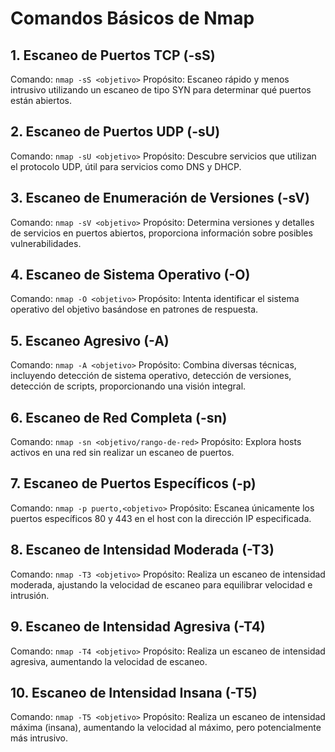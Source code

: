 
# Comandos Básicos de Nmap

## 1. Escaneo de Puertos TCP (-sS)
   Comando: `nmap -sS <objetivo>`
   Propósito: Escaneo rápido y menos intrusivo utilizando un escaneo de tipo SYN para determinar qué puertos están abiertos.

## 2. Escaneo de Puertos UDP (-sU)
   Comando: `nmap -sU <objetivo>`
   Propósito: Descubre servicios que utilizan el protocolo UDP, útil para servicios como DNS y DHCP.

## 3. Escaneo de Enumeración de Versiones (-sV)
   Comando: `nmap -sV <objetivo>`
   Propósito: Determina versiones y detalles de servicios en puertos abiertos, proporciona información sobre posibles vulnerabilidades.

## 4. Escaneo de Sistema Operativo (-O)
   Comando: `nmap -O <objetivo>`
   Propósito: Intenta identificar el sistema operativo del objetivo basándose en patrones de respuesta.

## 5. Escaneo Agresivo (-A)
   Comando: `nmap -A <objetivo>`
   Propósito: Combina diversas técnicas, incluyendo detección de sistema operativo, detección de versiones, detección de scripts, proporcionando una visión integral.

## 6. Escaneo de Red Completa (-sn)
   Comando: `nmap -sn <objetivo/rango-de-red>`
   Propósito: Explora hosts activos en una red sin realizar un escaneo de puertos.

## 7. Escaneo de Puertos Específicos (-p)
   Comando: `nmap -p puerto,<objetivo>`
   Propósito: Escanea únicamente los puertos específicos 80 y 443 en el host con la dirección IP especificada.

## 8. Escaneo de Intensidad Moderada (-T3)
   Comando: `nmap -T3 <objetivo>`
   Propósito: Realiza un escaneo de intensidad moderada, ajustando la velocidad de escaneo para equilibrar velocidad e intrusión.

## 9. Escaneo de Intensidad Agresiva (-T4)
   Comando: `nmap -T4 <objetivo>`
   Propósito: Realiza un escaneo de intensidad agresiva, aumentando la velocidad de escaneo.

## 10. Escaneo de Intensidad Insana (-T5)
   Comando: `nmap -T5 <objetivo>`
   Propósito: Realiza un escaneo de intensidad máxima (insana), aumentando la velocidad al máximo, pero potencialmente más intrusivo.
```
